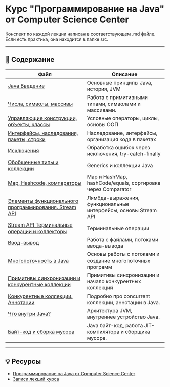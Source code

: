 # Курс "Программирование на Java" от Computer Science Center


Конспект по каждой лекции написан в соответствующем .md файле. Если есть практика, она находится в папке src.

---

## 📂 Содержание

| Файл                                                                   | Описание                                                       |
|------------------------------------------------------------------------|----------------------------------------------------------------|
| [Java Введение](./01_lecture/)                                         | Основные принципы Java, история, JVM                           |
| [Числа, символы, массивы](./02_lecture/)                               | Работа с примитивными типами, символами и массивами.           |
| [Управляющие конструкции, объекты, классы](./03_lecture/)              | Условные операторы, циклы, основы ООП                          |
| [Интерфейсы, наследования, пакеты, строки](./04_lecture/)              | Наследование, интерфейсы, организация кода в пакетах           |
| [Исключения](./05_lecture/)                                            | Обработка ошибок через исключения, try-catch-finally           |
| [Обобщенные типы и коллекции](./06_lecture/)                           | Generics и коллекции Java                                      |
| [Map, Hashcode, компараторы](./07_lecture/)                            | Map и HashMap, hashCode/equals, сортировка через Comparator    |
| [Элементы функционального программирования. Stream API](./08_lecture/) | Лямбда-выражения, функциональные интерфейсы, основы Stream API |
| [Stream API Терминальные операции и коллекторы](./09_lecture/)         | Терминальные операции                                          |
| [Ввод-вывод](./10_lecture/)                                            | Работа с файлами, потоками ввода-вывода                        |
| [Многопоточность в Java](./11_lecture/)                                | Основы работы с потоками и создание многопоточных программ     |
| [Примитивы синхронизации и конкурентные коллекции](./12_lecture/)      | Примитивы синхронизации и начало конкурентных коллекций        |
| [Конкурентные коллекции. Аннотации](./13_lecture/)                     | Подробно про concurrent коллекции, аннотации в Java.           |
| [Что внутри Java?](./14_lecture/)                                      | Архитектура JVM, внутреннее устройство Java.                                              |
| [Байт-код и сборка мусора](./15_lecture/)                              | Java байт-код, работа JIT-компилятора и сборщика мусора.                                                              |


---

## 💡 Ресурсы

- [Программирование на Java от Computer Science Center](https://compscicenter.ru/courses/java/nsk/2022-spring/)
- [Записи лекций курса](https://www.youtube.com/playlist?list=PLlb7e2G7aSpTCB2OxGlezpgOXwq4xer7Z)
